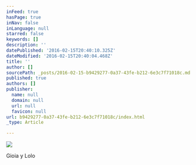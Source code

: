 ```yaml
---
inFeed: true
hasPage: true
inNav: false
inLanguage: null
starred: false
keywords: []
description: ''
datePublished: '2016-02-15T20:40:10.325Z'
dateModified: '2016-02-15T20:40:04.468Z'
title: ''
author: []
sourcePath: _posts/2016-02-15-b9429277-0a37-43fe-b212-6e3c7f71018c.md
published: true
authors: []
publisher:
  name: null
  domain: null
  url: null
  favicon: null
url: b9429277-0a37-43fe-b212-6e3c7f71018c/index.html
_type: Article

---
```

![](https://the-grid-user-content.s3-us-west-2.amazonaws.com/c96a2398-0d47-49db-b73b-448cb98fded9.jpg)

Gioia y Lolo